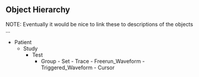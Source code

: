 ## Object Hierarchy ##

NOTE: Eventually it would be nice to link these to descriptions of the objects ...

- Patient
     - Study
        - Test
            - Group
                  - Set
                  - Trace
                       - Freerun_Waveform
                       - Triggered_Waveform
                       - Cursor
          